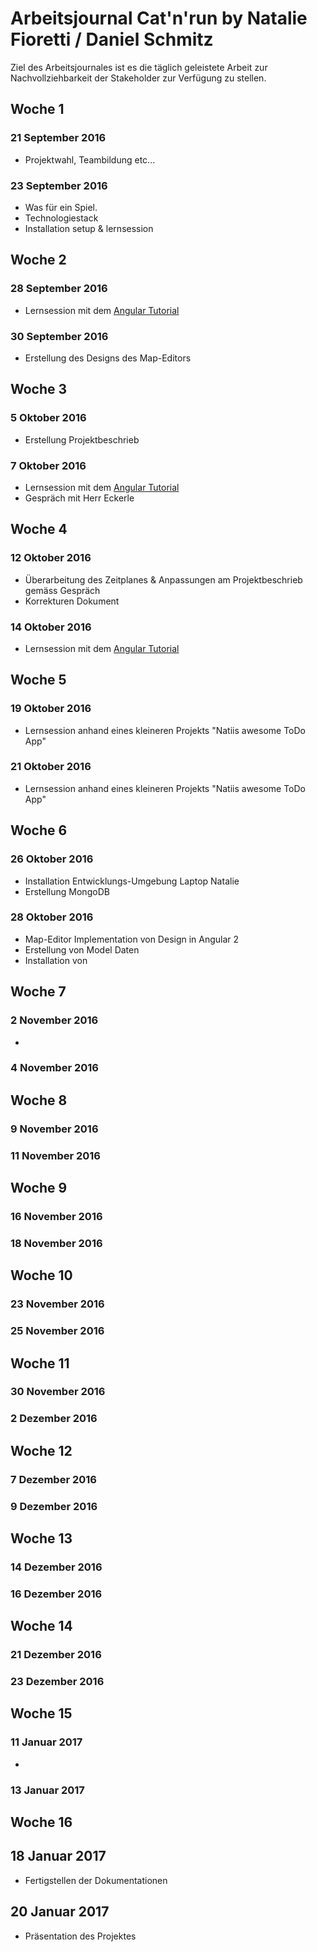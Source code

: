 # Arbeitsjournal Cat'n'run by Natalie Fioretti / Daniel Schmitz
Ziel des Arbeitsjournales ist es die täglich geleistete Arbeit zur Nachvollziehbarkeit der Stakeholder zur Verfügung zu stellen. 

## Woche 1

### 21 September 2016

* Projektwahl, Teambildung etc...

### 23 September 2016
*  Was für ein Spiel. 
* Technologiestack 
* Installation setup & lernsession

## Woche 2

### 28 September 2016
* Lernsession mit dem [Angular Tutorial](https://angular.io/docs/ts/latest/tutorial/)

### 30 September 2016
* Erstellung des Designs des Map-Editors

## Woche 3

### 5 Oktober 2016
* Erstellung Projektbeschrieb


### 7 Oktober 2016
* Lernsession mit dem [Angular Tutorial](https://angular.io/docs/ts/latest/tutorial/)
* Gespräch mit Herr Eckerle

## Woche 4

### 12 Oktober 2016
* Überarbeitung des Zeitplanes & Anpassungen am Projektbeschrieb gemäss Gespräch
* Korrekturen Dokument

### 14 Oktober 2016
* Lernsession mit dem [Angular Tutorial](https://angular.io/docs/ts/latest/tutorial/)

## Woche 5

### 19 Oktober 2016
* Lernsession anhand eines kleineren Projekts "Natiis awesome ToDo App"

### 21 Oktober 2016
* Lernsession anhand eines kleineren Projekts "Natiis awesome ToDo App"
 
## Woche 6
 
### 26 Oktober 2016
* Installation Entwicklungs-Umgebung Laptop Natalie
* Erstellung MongoDB

### 28 Oktober 2016
* Map-Editor Implementation von Design in Angular 2 
* Erstellung von Model Daten 
* Installation von 

## Woche 7

### 2 November 2016
* 

### 4 November 2016

## Woche 8

### 9 November 2016

### 11 November 2016

## Woche 9

### 16 November 2016
### 18 November 2016

## Woche 10

### 23 November 2016
### 25 November 2016

## Woche 11

### 30 November 2016
### 2 Dezember 2016

## Woche 12

### 7 Dezember 2016
### 9 Dezember 2016

## Woche 13

### 14 Dezember 2016
### 16 Dezember 2016

## Woche 14

### 21 Dezember 2016
### 23 Dezember 2016

## Woche 15

### 11 Januar 2017
* 
### 13 Januar 2017

## Woche 16

## 18 Januar 2017
* Fertigstellen der Dokumentationen

## 20 Januar 2017
* Präsentation des Projektes
